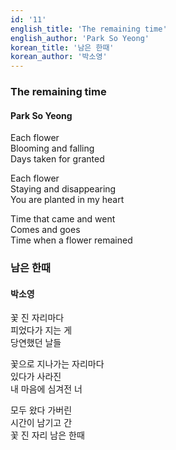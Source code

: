 ```yaml
---
id: '11'
english_title: 'The remaining time'
english_author: 'Park So Yeong'
korean_title: '남은 한때'
korean_author: '박소영'
---
```


### The remaining time

#### Park So Yeong

Each flower\
Blooming and falling\
Days taken for granted

Each flower\
Staying and disappearing\
You are planted in my heart

Time that came and went\
Comes and goes\
Time when a flower remained

### 남은 한때

#### 박소영

꽃 진 자리마다\
피었다가 지는 게\
당연했던 날들

꽃으로 지나가는 자리마다\
있다가 사라진\
내 마음에 심겨전 너

모두 왔다 가버린\
시간이 남기고 간\
꽃 진 자리 남은 한때
